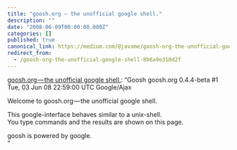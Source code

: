```yaml
---
title: "goosh.org — the unofficial google shell."
description: ""
date: "2008-06-09T00:00:00.000Z"
categories: []
published: true
canonical_link: https://medium.com/@javame/goosh-org-the-unofficial-google-shell-8b6a9e310d2f
redirect_from:
  - /goosh-org-the-unofficial-google-shell-8b6a9e310d2f
---
```


[goosh.org — the unofficial google shell.](http://goosh.org/?lang=en): “Goosh goosh.org 0.4.4-beta #1 Tue, 03 Jun 08 22:59:00 UTC Google/Ajax

Welcome to goosh.org — the unofficial google shell.

This google-interface behaves similar to a unix-shell.  
You type commands and the results are shown on this page.

goosh is powered by google.   
”
